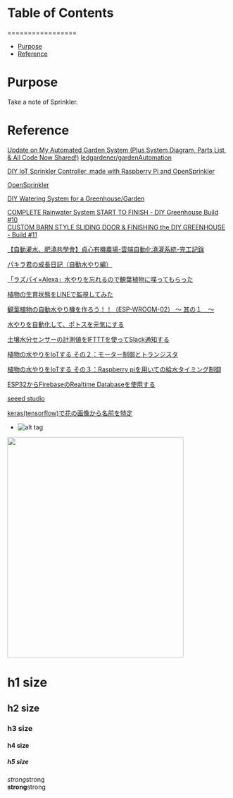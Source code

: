# Table of Contents
=================

   * [Purpose](#purpose)
   * [Reference](#reference)
# Purpose  
Take a note of Sprinkler.



# Reference  
[Update on My Automated Garden System (Plus System Diagram, Parts List, & All Code Now Shared!)](https://www.youtube.com/watch?v=SMWJXIhill8)
[ledgardener/gardenAutomation](https://github.com/ledgardener/gardenAutomation)  


[ DIY IoT Sprinkler Controller, made with Raspberry Pi and OpenSprinkler](https://www.youtube.com/watch?v=X8Iwvm6npW0)

[OpenSprinkler](https://opensprinkler.com/products/)

[DIY Watering System for a Greenhouse/Garden](https://www.youtube.com/watch?v=jHNpNjMbkXY)  

[COMPLETE Rainwater System START TO FINISH - DIY Greenhouse Build #10](https://www.youtube.com/watch?v=7NqersxGuVo&list=PLxVjeL1ZEeUpRgsOBB8QrJw3NIGHzXKXP&index=10)  
[CUSTOM BARN STYLE SLIDING DOOR & FINISHING the DIY GREENHOUSE - Build #11](https://www.youtube.com/watch?v=rIPS-4J2lB4&list=PLxVjeL1ZEeUpRgsOBB8QrJw3NIGHzXKXP&index=11)  

[【自動灌水、肥澆共學會】貞心有機農場-雲端自動化澆灌系統-完工記錄](https://www.youtube.com/watch?v=DplN9kIEq5g)  

[パキラ君の成長日記（自動水やり編）](https://qiita.com/yu_uni/items/05de31877008059a534e)

[「ラズパイ×Alexa」水やりを忘れるので観葉植物に喋ってもらった](https://qiita.com/tNakka/items/20da0ac509e4e301d3c8)

[植物の生育状態をLINEで監視してみた](https://qiita.com/kosuke0517lab/items/60d00d7891f877c4a743)

[観葉植物の自動水やり機を作ろう！！（ESP-WROOM-02） 〜 其の１　〜](https://qiita.com/tsunaki/items/670348ccbd92e111eef4)

[水やりを自動化して、ポトスを元気にする](https://qiita.com/G-san/items/7cca79c1e5ffa609dd8b)

[土壌水分センサーの計測値をIFTTTを使ってSlack通知する](https://qiita.com/kaihiro/items/08633791db94c773b93c)

[植物の水やりをIoTする その２：モーター制御とトランジスタ](https://qiita.com/mashino-satoshi/items/583c4f95b23fa6fc5fc0)

[植物の水やりをIoTする その３：Raspberry piを用いての給水タイミング制御](https://qiita.com/mashino-satoshi/items/8403bdbdc214e1682534)

[ESP32からFirebaseのRealtime Databaseを使用する](https://qiita.com/IRumA/items/b99368fe571a7dab3b2e)

[seeed studio](https://www.seeedstudio.com/)

[keras(tensorflow)で花の画像から名前を特定](https://qiita.com/tsunaki/items/608ff3cd941d82cd656b)

* []()
![alt tag]()  
<img src="" width="400" height="500">

# h1 size

## h2 size

### h3 size

#### h4 size

##### h5 size

*strong*strong  
**strong**strong  


